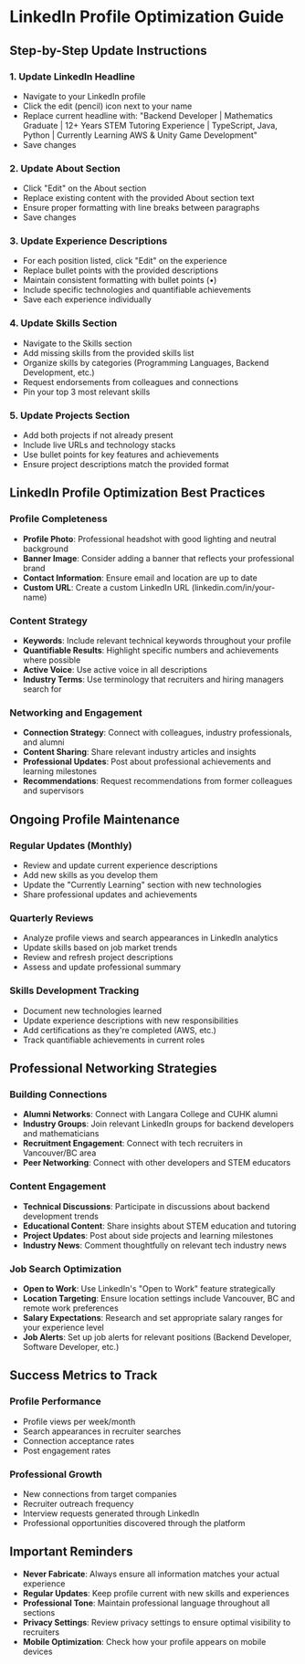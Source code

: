 # LinkedIn Profile Optimization Guide

## Step-by-Step Update Instructions

### 1. Update LinkedIn Headline
- Navigate to your LinkedIn profile
- Click the edit (pencil) icon next to your name
- Replace current headline with: "Backend Developer | Mathematics Graduate | 12+ Years STEM Tutoring Experience | TypeScript, Java, Python | Currently Learning AWS & Unity Game Development"
- Save changes

### 2. Update About Section
- Click "Edit" on the About section
- Replace existing content with the provided About section text
- Ensure proper formatting with line breaks between paragraphs
- Save changes

### 3. Update Experience Descriptions
- For each position listed, click "Edit" on the experience
- Replace bullet points with the provided descriptions
- Maintain consistent formatting with bullet points (•)
- Include specific technologies and quantifiable achievements
- Save each experience individually

### 4. Update Skills Section
- Navigate to the Skills section
- Add missing skills from the provided skills list
- Organize skills by categories (Programming Languages, Backend Development, etc.)
- Request endorsements from colleagues and connections
- Pin your top 3 most relevant skills

### 5. Update Projects Section
- Add both projects if not already present
- Include live URLs and technology stacks
- Use bullet points for key features and achievements
- Ensure project descriptions match the provided format

## LinkedIn Profile Optimization Best Practices

### Profile Completeness
- **Profile Photo**: Professional headshot with good lighting and neutral background
- **Banner Image**: Consider adding a banner that reflects your professional brand
- **Contact Information**: Ensure email and location are up to date
- **Custom URL**: Create a custom LinkedIn URL (linkedin.com/in/your-name)

### Content Strategy
- **Keywords**: Include relevant technical keywords throughout your profile
- **Quantifiable Results**: Highlight specific numbers and achievements where possible
- **Active Voice**: Use active voice in all descriptions
- **Industry Terms**: Use terminology that recruiters and hiring managers search for

### Networking and Engagement
- **Connection Strategy**: Connect with colleagues, industry professionals, and alumni
- **Content Sharing**: Share relevant industry articles and insights
- **Professional Updates**: Post about professional achievements and learning milestones
- **Recommendations**: Request recommendations from former colleagues and supervisors

## Ongoing Profile Maintenance

### Regular Updates (Monthly)
- Review and update current experience descriptions
- Add new skills as you develop them
- Update the "Currently Learning" section with new technologies
- Share professional updates and achievements

### Quarterly Reviews
- Analyze profile views and search appearances in LinkedIn analytics
- Update skills based on job market trends
- Review and refresh project descriptions
- Assess and update professional summary

### Skills Development Tracking
- Document new technologies learned
- Update experience descriptions with new responsibilities
- Add certifications as they're completed (AWS, etc.)
- Track quantifiable achievements in current roles

## Professional Networking Strategies

### Building Connections
- **Alumni Networks**: Connect with Langara College and CUHK alumni
- **Industry Groups**: Join relevant LinkedIn groups for backend developers and mathematicians
- **Recruitment Engagement**: Connect with tech recruiters in Vancouver/BC area
- **Peer Networking**: Connect with other developers and STEM educators

### Content Engagement
- **Technical Discussions**: Participate in discussions about backend development trends
- **Educational Content**: Share insights about STEM education and tutoring
- **Project Updates**: Post about side projects and learning milestones
- **Industry News**: Comment thoughtfully on relevant tech industry news

### Job Search Optimization
- **Open to Work**: Use LinkedIn's "Open to Work" feature strategically
- **Location Targeting**: Ensure location settings include Vancouver, BC and remote work preferences
- **Salary Expectations**: Research and set appropriate salary ranges for your experience level
- **Job Alerts**: Set up job alerts for relevant positions (Backend Developer, Software Developer, etc.)

## Success Metrics to Track

### Profile Performance
- Profile views per week/month
- Search appearances in recruiter searches
- Connection acceptance rates
- Post engagement rates

### Professional Growth
- New connections from target companies
- Recruiter outreach frequency
- Interview requests generated through LinkedIn
- Professional opportunities discovered through the platform

## Important Reminders

- **Never Fabricate**: Always ensure all information matches your actual experience
- **Regular Updates**: Keep profile current with new skills and experiences  
- **Professional Tone**: Maintain professional language throughout all sections
- **Privacy Settings**: Review privacy settings to ensure optimal visibility to recruiters
- **Mobile Optimization**: Check how your profile appears on mobile devices